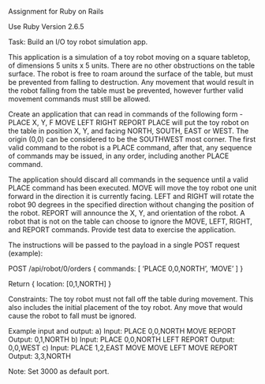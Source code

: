 Assignment for Ruby on Rails

Use Ruby Version 2.6.5

Task: Build an I/O toy robot simulation app.

This application is a simulation of a toy robot moving on a square tabletop, of dimensions 5 units x 5 units. There are no other obstructions on the table surface. The robot is free to roam around the surface of the table, but must be prevented from falling to destruction. Any movement that would result in the robot falling from the table must be prevented, however further valid movement commands must still be allowed.

Create an application that can read in commands of the following form - PLACE X, Y, F MOVE LEFT RIGHT REPORT
PLACE will put the toy robot on the table in position X, Y, and facing NORTH, SOUTH, EAST or WEST. The origin (0,0) can be considered to be the SOUTHWEST most corner. The first valid command to the robot is a PLACE command, after that, any sequence of commands may be issued, in any order, including another PLACE command.

The application should discard all commands in the sequence until a valid PLACE command has been executed. MOVE will move the toy robot one unit forward in the direction it is currently facing. LEFT and RIGHT will rotate the robot 90 degrees in the specified direction without changing the position of the robot. REPORT will announce the X, Y, and orientation of the robot.
A robot that is not on the table can choose to ignore the MOVE, LEFT, RIGHT, and REPORT commands. Provide test data to exercise the application.

The instructions will be passed to the payload in a single POST request (example):

POST /api/robot/0/orders
{
 commands: [ ‘PLACE 0,0,NORTH’,  ‘MOVE’ ]
}

Return { location: [0,1,NORTH] }


Constraints:
The toy robot must not fall off the table during movement. This also includes the initial placement of the toy robot. Any move that would cause the robot to fall must be ignored.

Example input and output:
a) Input: PLACE 0,0,NORTH MOVE REPORT Output: 0,1,NORTH
b) Input: PLACE 0,0,NORTH LEFT REPORT Output: 0,0,WEST
c) Input: PLACE 1,2,EAST MOVE MOVE LEFT MOVE REPORT Output: 3,3,NORTH

Note: Set 3000 as default port.

